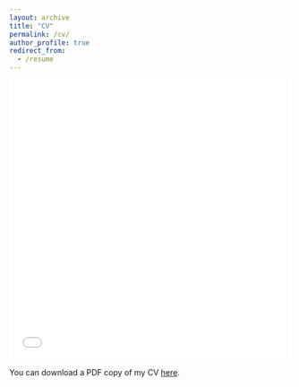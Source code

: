 ```yaml
---
layout: archive
title: "CV"
permalink: /cv/
author_profile: true
redirect_from:
  - /resume
---
```


<iframe src="/files/pdf/CV_Cicero.pdf" width="100%" height="500" frameborder="no" border="0" marginwidth="0" marginheight="0"></iframe>

You can download a PDF copy of my CV [here](/files/pdf/CV_Cicero.pdf).
